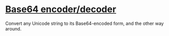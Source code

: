 # [Base64 encoder/decoder](https://mothereff.in/base64)

Convert any Unicode string to its Base64-encoded form, and the other way around.

